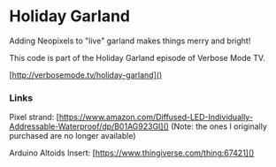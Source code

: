 # Holiday Garland

Adding Neopixels to "live" garland makes things merry and bright!

This code is part of the Holiday Garland episode of Verbose Mode TV.

[http://verbosemode.tv/holiday-garland]()

### Links

Pixel strand: [https://www.amazon.com/Diffused-LED-Individually-Addressable-Waterproof/dp/B01AG923GI]()
(Note: the ones I originally purchased are no longer available)

Arduino Altoids Insert: [https://www.thingiverse.com/thing:67421]()
